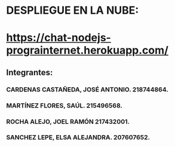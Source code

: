 # DESPLIEGUE EN LA NUBE:
# https://chat-nodejs-prograinternet.herokuapp.com/

## Integrantes:
### CARDENAS CASTAÑEDA, JOSÉ ANTONIO. 218744864.
### MARTÍNEZ FLORES, SAÚL. 215496568.
### ROCHA ALEJO, JOEL RAMÓN 217432001.
### SANCHEZ LEPE, ELSA ALEJANDRA. 207607652.